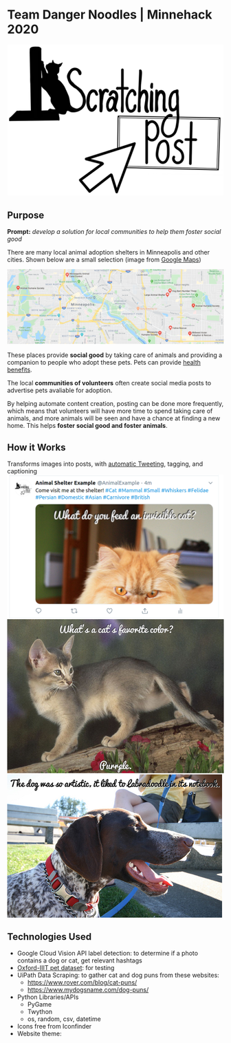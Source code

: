# Team Danger Noodles | Minnehack 2020 
![scratching post logo](https://github.com/MOLLYBAS/Scratching-Post/blob/master/assets/logo1.png)

## Purpose
**Prompt:**  *develop a solution for local communities to help them foster social good*

There are many local animal adoption shelters in Minneapolis and other cities.  Shown below are a small selection (image from [Google Maps](https://www.google.com/permissions/geoguidelines/))

![map of local shelters](https://github.com/MOLLYBAS/Scratching-Post/blob/master/assets/map.png)

These places provide **social good** by taking care of animals and providing a companion to people who adopt these pets.  Pets can provide [health benefits](https://www.cdc.gov/healthypets/health-benefits/index.html).

The local **communities of volunteers** often create social media posts to advertise pets avaliable for adoption.

By helping automate content creation, posting can be done more frequently, which means that volunteers will have more time to spend taking care of animals, and more animals will be seen and have a chance at finding a new home.  This helps **foster social good and foster animals**.

## How it Works
Transforms images into posts, with [automatic Tweeting](https://twitter.com/AnimalExample), tagging, and captioning
![tweet](https://github.com/MOLLYBAS/Scratching-Post/blob/master/assets/tweet.png)
![cat_image](https://github.com/MOLLYBAS/Scratching-Post/blob/master/generated/2020-01-25%2023%3A07%3A08.558913.png)
![dog_image](https://github.com/MOLLYBAS/Scratching-Post/blob/master/generated/2020-01-26%2000:10:27.830547.png)

## Technologies Used

 - Google Cloud Vision API label detection: to determine if a photo contains a dog or cat, get relevant hashtags
- [Oxford-IIIT pet dataset](https://www.tensorflow.org/datasets/catalog/oxford_iiit_pet):  for testing
- UiPath Data Scraping: to gather cat and dog puns from these websites:
	- https://www.rover.com/blog/cat-puns/
	- https://www.mydogsname.com/dog-puns/
- Python Libraries/APIs
	- PyGame
	- Twython
	- os, random, csv, datetime
- Icons free from Iconfinder
- Website theme:
